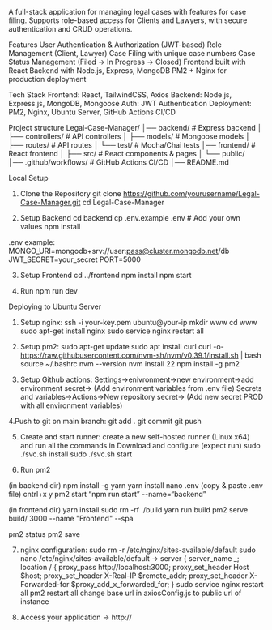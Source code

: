A full-stack application for managing legal cases with features for case filing.
Supports role-based access for Clients and Lawyers, with secure authentication and CRUD operations.

Features
User Authentication & Authorization (JWT-based)
Role Management (Client, Lawyer)
Case Filing with unique case numbers
Case Status Management (Filed → In Progress → Closed)
Frontend built with React 
Backend with Node.js, Express, MongoDB
PM2 + Nginx for production deployment

Tech Stack
Frontend: React, TailwindCSS, Axios
Backend: Node.js, Express.js, MongoDB, Mongoose
Auth: JWT Authentication
Deployment: PM2, Nginx, Ubuntu Server, GitHub Actions CI/CD

Project structure
Legal-Case-Manager/
│── backend/             # Express backend
│   ├── controllers/     # API controllers
│   ├── models/          # Mongoose models
│   ├── routes/          # API routes
│   └── test/            # Mocha/Chai tests
│── frontend/            # React frontend
│   ├── src/             # React components & pages
│   └── public/          
│── .github/workflows/   # GitHub Actions CI/CD
│── README.md

Local Setup

1. Clone the Repository
git clone https://github.com/yourusername/Legal-Case-Manager.git
cd Legal-Case-Manager

2. Setup Backend
cd backend
cp .env.example .env  # Add your own values
npm install

.env example:
MONGO_URI=mongodb+srv://user:pass@cluster.mongodb.net/db
JWT_SECRET=your_secret
PORT=5000

3. Setup Frontend
cd ../frontend
npm install
npm start

4. Run 
npm run dev

Deploying to Ubuntu Server

1. Setup nginx:
ssh -i your-key.pem ubuntu@your-ip
mkdir www
cd www
sudo apt-get install nginx
sudo service nginx restart all

2. Setup pm2:
sudo apt-get update
sudo apt install curl
curl -o- https://raw.githubusercontent.com/nvm-sh/nvm/v0.39.1/install.sh | bash
source ~/.bashrc
nvm --version
nvm install 22
npm install -g pm2

3. Setup Github actions:
Settings->enivronment->new environment->add environment secret->
(Add environment variables from .env file)
Secrets and variables->Actions->New repository secret->
(Add new secret PROD with all environment variables)

4.Push to git on main branch:
git add .
git commit
git push

5. Create and start runner:
create a new self-hosted runner (Linux x64) and run all the commands in Download and configure (expect run)
sudo ./svc.sh install
sudo ./svc.sh start

6. Run pm2

(in backend dir)
npm install -g yarn
yarn install
nano .env (copy & paste .env file)
cntrl+x y
pm2 start “npm run start” --name=“backend”

(in frontend dir)
yarn install
sudo rm -rf ./build
yarn run build
pm2 serve build/ 3000 --name "Frontend" --spa

pm2 status
pm2 save

7. nginx configuration:
sudo rm -r /etc/nginx/sites-available/default
sudo nano /etc/nginx/sites-available/default ->
   server {
      server_name _;
      location / {
      proxy_pass http://localhost:3000;
      proxy_set_header Host $host;
      proxy_set_header X-Real-IP $remote_addr;
      proxy_set_header X-Forwarded-for
      $proxy_add_x_forwarded_for;
   }
sudo service nginx restart all
pm2 restart all
change base url in axiosConfig.js to public url of instance

8. Access your application -> http://<your public ip addr>



